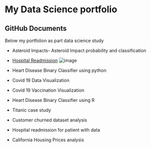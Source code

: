 My Data Science portfolio
================

## GitHub Documents

Below my portfolion as part data science study

- Asteroid Impacts- Asteroid Impact probability and classification
- [Hospital Readmission](https://github.com/dhirajbankar/dhirajbankar/tree/InitialRelease/Hospital%20Readmission) 
![image](https://user-images.githubusercontent.com/19917405/122686609-91400d80-d1d7-11eb-994a-aecbf28a8496.png)

-  Heart Disease Binary Classifier using python
-  Covid 19 Data Visualization
-  Covid 19 Vaccination Visualization
-  Heart Disease Binary Classifier using R
-  Titanic case study
-  Customer churned dataset analysis
-  Hospital readmission for patient with data
-  California Housing Prices analysis



